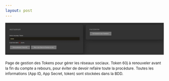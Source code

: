 ```yaml
---
layout: post
---
```


<img src="/images/social.jpg">

<small>Page de gestion des Tokens pour gérer les réseaux sociaux.</small>
<small>Token 60j à renouveler avant la fin du compte a rebours, pour éviter de devoir refaire toute la procèdure.</small>
<small>Toutes les informations (App ID, App Secret, token) sont stockées dans la BDD.</small>